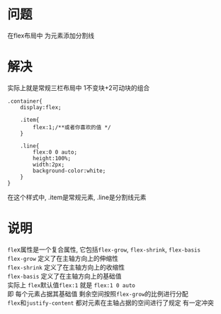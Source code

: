 # 问题
在flex布局中 为元素添加分割线
# 解决
实际上就是常规三栏布局中 1不变块+2可动块的组合
``` less
.container{
    display:flex;

    .item{
        flex:1;/**或者你喜欢的值 */
    }

    .line{
        flex:0 0 auto;
        height:100%;
        width:2px;
        background-color:white;
    }
}
```
在这个样式中, .item是常规元素, .line是分割线元素
# 说明
`fle`x属性是一个复合属性, 它包括`flex-grow`, `flex-shrink`, `flex-basis`  
`flex-grow` 定义了在主轴方向上的伸缩性  
`flex-shrink` 定义了在主轴方向上的收缩性   
`flex-basis` 定义了在主轴方向上的基础值  
实际上 `flex`默认值`flex:1` 就是 `flex:1 0 auto`  
即 每个元素占据其基础值 剩余空间按照`flex-grow`的比例进行分配  
`flex`和`justify-content` 都对元素在主轴占据的空间进行了规定 有一定冲突